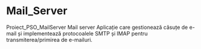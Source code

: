 # Mail_Server
Proiect_PSO_MailServer
Mail server Aplicație care gestionează căsuțe de e-mail și implementează protocoalele SMTP și IMAP pentru transmiterea/primirea de e-mailuri.

